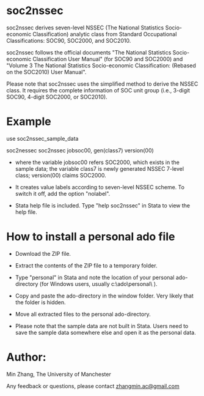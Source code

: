 # soc2nssec
soc2nssec derives seven-level NSSEC (The National Statistics Socio-economic Classification) analytic class from Standard Occupational Classifications: SOC90, SOC2000, and SOC2010. 

soc2nssec follows the official documents "The National Statistics Socio-economic Classification User Manual" (for SOC90 and SOC2000) and "Volume 3 The National Statistics Socio-economic Classification: (Rebased on the SOC2010) User Manual".

Please note that soc2nssec uses the simplified method to derive the NSSEC class. It requires the complete information of SOC unit group (i.e., 3-digit SOC90, 4-digit SOC2000, or SOC2010). 


# Example
use soc2nssec_sample_data

soc2nessec soc2nssec jobsoc00, gen(class7) version(00)

* where the variable jobsoc00 refers SOC2000, which exists in the sample data; the variable class7 is newly generated NSSEC 7-level class; version(00) claims SOC2000. 

* It creates value labels according to seven-level NSSEC scheme. To switch it off, add the option "nolabel".

* Stata help file is included. Type "help soc2nssec" in Stata to view the help file.

# How to install a personal ado file
* Download the ZIP file.

* Extract the contents of the ZIP file to a temporary folder.

* Type "personal" in Stata and note the location of your personal ado-directory (for Windows users, usually c:\ado\personal\ ).

* Copy and paste the ado-directory in the window folder. Very likely that the folder is hidden.

* Move all extracted files to the personal ado-directory.

* Please note that the sample data are not built in Stata. Users need to save the sample data somewhere else and open it as the personal data.
 

# Author:
Min Zhang, The University of Manchester

Any feedback or questions, please contact zhangmin.ac@gmail.com

